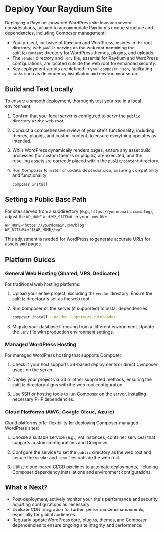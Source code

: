 # Deploy Your Raydium Site

Deploying a Raydium-powered WordPress site involves several considerations, tailored to accommodate Raydium's unique structure and dependencies, including Composer management:

- Your project, inclusive of Raydium and WordPress, resides in the root directory, with `public` serving as the web root containing the `public/content` directory for WordPress themes, plugins, and uploads.
- The `vendor` directory and `.env` file, essential for Raydium and WordPress configurations, are located outside the web root for enhanced security.
- Key deployment scripts are defined in your `composer.json`, facilitating tasks such as dependency installation and environment setup.

## Build and Test Locally

To ensure a smooth deployment, thoroughly test your site in a local environment:

1. Confirm that your local server is configured to serve the `public` directory as the web root.
2. Conduct a comprehensive review of your site's functionality, including themes, plugins, and custom content, to ensure everything operates as intended.
3. While WordPress dynamically renders pages, ensure any asset build processes (for custom themes or plugins) are executed, and the resulting assets are correctly placed within the `public/content` directory.
4. Run Composer to install or update dependencies, ensuring compatibility and functionality:

   ```sh
   composer install
   ```

## Setting a Public Base Path

For sites served from a subdirectory (e.g., `https://yourdomain.com/blog`), adjust the `WP_HOME` and `WP_SITEURL` in your `.env` file:

```shell
WP_HOME='https://yourdomain.com/blog'
WP_SITEURL="${WP_HOME}/wp"
```

This adjustment is needed for WordPress to generate accurate URLs for assets and pages.

## Platform Guides

### General Web Hosting (Shared, VPS, Dedicated)

For traditional web hosting platforms:

1. Upload your entire project, excluding the `vendor` directory. Ensure the `public` directory is set as the web root.

2. Run Composer on the server (if supported) to install dependencies:

   ```sh
   composer install --no-dev --optimize-autoloader
   ```

3. Migrate your database if moving from a different environment. Update the `.env` file with production environment settings.

### Managed WordPress Hosting

For managed WordPress hosting that supports Composer:

1. Check if your host supports Git-based deployments or direct Composer usage on the server.

2. Deploy your project via Git or other supported methods, ensuring the `public` directory aligns with the web root configuration.

3. Use SSH or hosting tools to run Composer on the server, installing necessary PHP dependencies.

### Cloud Platforms (AWS, Google Cloud, Azure)

Cloud platforms offer flexibility for deploying Composer-managed WordPress sites:

1. Choose a suitable service (e.g., VM instances, container services) that supports custom configurations and Composer.

2. Configure the service to set the `public` directory as the web root and secure the `vendor` and `.env` files outside the web root.

3. Utilize cloud-based CI/CD pipelines to automate deployments, including Composer dependency installations and environment configurations.

## What's Next?

- Post-deployment, actively monitor your site's performance and security, adjusting configurations as necessary.
- Evaluate CDN integration for further performance enhancements, especially for global audiences.
- Regularly update WordPress core, plugins, themes, and Composer dependencies to ensure ongoing site integrity and performance.
